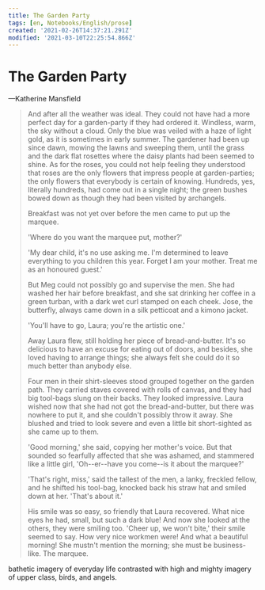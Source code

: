 ```yaml
---
title: The Garden Party
tags: [en, Notebooks/English/prose]
created: '2021-02-26T14:37:21.291Z'
modified: '2021-03-10T22:25:54.866Z'
---
```


# The Garden Party

—Katherine Mansfield

> And after all the weather was ideal. They could not have had a more perfect day for a garden-party if they had ordered it. Windless, warm, the sky without a cloud. Only the blue was veiled with a haze of light gold, as it is sometimes in early summer. The gardener had been up since dawn, mowing the lawns and sweeping them, until the grass and the dark flat rosettes where the daisy plants had been seemed to shine. As for the roses, you could not help feeling they understood that roses are the only flowers that impress people at garden-parties; the only flowers that everybody is certain of knowing. Hundreds, yes, literally hundreds, had come out in a single night; the green bushes bowed down as though they had been visited by archangels. 
>  
>
> Breakfast was not yet over before the men came to put up the marquee. 
>  
>
> 'Where do you want the marquee put, mother?' 
>  
>
> 'My dear child, it's no use asking me. I'm determined to leave everything to you children this year. Forget I am your mother. Treat me as an honoured guest.' 
>  
>
> But Meg could not possibly go and supervise the men. She had washed her hair before breakfast, and she sat drinking her coffee in a green turban, with a dark wet curl stamped on each cheek. Jose, the butterfly, always came down in a silk petticoat and a kimono jacket. 
>  
>
> 'You'll have to go, Laura; you're the artistic one.' 
>  
>
> Away Laura flew, still holding her piece of bread-and-butter. It's so delicious to have an excuse for eating out of doors, and besides, she loved having to arrange things; she always felt she could do it so much better than anybody else. 
>  
>
> Four men in their shirt-sleeves stood grouped together on the garden path. They carried staves covered with rolls of canvas, and they had big tool-bags slung on their backs. They looked impressive. Laura wished now that she had not got the bread-and-butter, but there was nowhere to put it, and she couldn't possibly throw it away. She blushed and tried to look severe and even a little bit short-sighted as she came up to them. 
>  
>
> 'Good morning,' she said, copying her mother's voice. But that sounded so fearfully affected that she was ashamed, and stammered like a little girl, 'Oh--er--have you come--is it about the marquee?' 
>  
>
> 'That's right, miss,' said the tallest of the men, a lanky, freckled fellow, and he shifted his tool-bag, knocked back his straw hat and smiled down at her. 'That's about it.' 
>  
>
> His smile was so easy, so friendly that Laura recovered. What nice eyes he had, small, but such a dark blue! And now she looked at the others, they were smiling too. 'Cheer up, we won't bite,' their smile seemed to say. How very nice workmen were! And what a beautiful morning! She mustn't mention the morning; she must be business-like. The marquee. 



bathetic imagery of everyday life contrasted with high and mighty imagery of upper class, birds, and angels.

